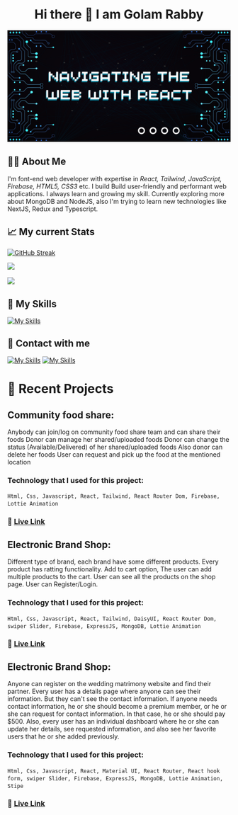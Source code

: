 <h1 align='center'>Hi there 👋 I am Golam Rabby</h1>

![The San Juan Mountains are beautiful!](https://raw.githubusercontent.com/rabby4/rabby4/main/images/banner.png "San Juan Mountains")

## 🙋‍♂️ About Me

I'm font-end web developer with expertise in _React, Tailwind, JavaScript, Firebase, HTML5, CSS3_ etc. I build Build user-friendly and performant web applications. I always learn and growing my skill. Currently exploring more about MongoDB and NodeJS, also I'm trying to learn new technologies like NextJS, Redux and Typescript.

## 📈 My current Stats

[![GitHub Streak](https://github-readme-streak-stats.herokuapp.com?user=rabby4&theme=react&hide_border=true&date_format=j%20M%5B%20Y%5D&background=00000075)](https://git.io/streak-stats)

[![](http://github-profile-summary-cards.vercel.app/api/cards/profile-details?username=rabby4&theme=react)]()

![](http://github-profile-summary-cards.vercel.app/api/cards/profile-details?username=rabby4&theme=react)

## 🥇 My Skills

[![My Skills](https://skillicons.dev/icons?i=react,js,tailwind,bootstrap,html,materialui,css,mongodb,vite,firebase,nodejs,figma&theme=dark)]()

## 📩 Contact with me

[![My Skills](https://skillicons.dev/icons?i=linkedin&theme=dark)](https://www.linkedin.com/in/developer-rabby)
[![My Skills](https://skillicons.dev/icons?i=twitter&theme=dark)](https://twitter.com/DeveloperRabby)

# 🧾 Recent Projects

## Community food share:

Anybody can join/log on community food share team and can share their foods
Donor can manage her shared/uploaded foods
Donor can change the status (Available/Delivered) of her shared/uploaded foods
Also donor can delete her foods
User can request and pick up the food at the mentioned location

### Technology that I used for this project:

`Html, Css, Javascript, React, Tailwind, React Router Dom, Firebase, Lottie Animation`

### 🔗 [Live Link](https://food-sharing-bc5b4.web.app/)

## Electronic Brand Shop:

Different type of brand, each brand have some different products. Every product has ratting functionality. Add to cart option, The user can add multiple products to the cart. User can see all the products on the shop page. User can Register/Login.

### Technology that I used for this project:

`Html, Css, Javascript, React, Tailwind, DaisyUI, React Router Dom, swiper Slider, Firebase, ExpressJS, MongoDB, Lottie Animation`

### 🔗 [Live Link](https://brand-shop-6ed3e.web.app/)

## Electronic Brand Shop:

Anyone can register on the wedding matrimony website and find their partner. Every user has a details page where anyone can see their information. But they can't see the contact information. If anyone needs contact information, he or she should become a premium member, or he or she can request for contact information. In that case, he or she should pay $500. Also, every user has an individual dashboard where he or she can update her details, see requested information, and also see her favorite users that he or she added previously.

### Technology that I used for this project:

`Html, Css, Javascript, React, Material UI, React Router, React hook form, swiper Slider, Firebase, ExpressJS, MongoDB, Lottie Animation, Stipe`

### 🔗 [Live Link](https://matrimony-51be8.web.app/)
